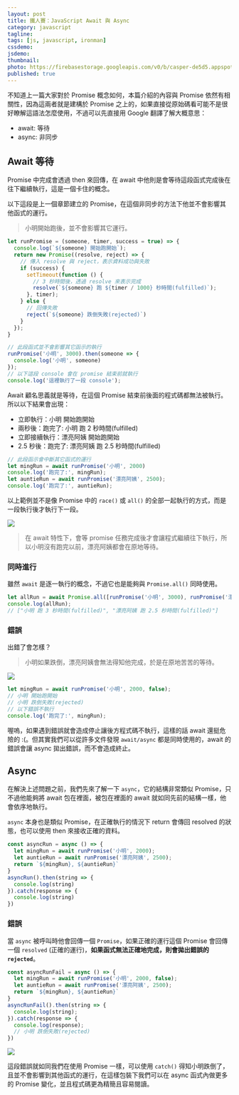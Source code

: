 ```yaml
---
layout: post
title: 鐵人賽：JavaScript Await 與 Async
category: javascript
tagline:
tags: [js, javascript, ironman]
cssdemo:
jsdemo:
thumbnail:
photo: https://firebasestorage.googleapis.com/v0/b/casper-de5d5.appspot.com/o/images%2Fblog%2F201712%2F18_ironman_cover_27.jpg?alt=media&token=018210e4-496a-4b6a-b549-718c10988541
published: true
---
```


不知道上一篇大家對於 Promise 概念如何，本篇介紹的內容與 Promise 依然有相關性，因為這兩者就是建構於 Promise 之上的，如果直接從原始碼看可能不是很好瞭解這語法怎麼使用，不過可以先直接用 Google 翻譯了解大概意思：

- await: 等待
- async: 非同步

## Await 等待

Promise 中完成會透過 then 來回傳，在 await 中他則是會等待這段函式完成後在往下繼續執行，這是一個卡住的概念。

以下這段是上一個章節建立的 Promise，在這個非同步的方法下他並不會影響其他函式的運行。
> 小明開始跑後，並不會影響其它運行。

```js
let runPromise = (someone, timer, success = true) => {
  console.log(`${someone} 開始跑開始`);
  return new Promise((resolve, reject) => {
    // 傳入 resolve 與 reject，表示資料成功與失敗
    if (success) {
      setTimeout(function () {
        // 3 秒時間後，透過 resolve 來表示完成
        resolve(`${someone} 跑 ${timer / 1000} 秒時間(fulfilled)`);
      }, timer);
    } else {
      // 回傳失敗
      reject(`${someone} 跌倒失敗(rejected)`)
    }
  });
}

// 此段函式並不會影響其它函示的執行
runPromise('小明', 3000).then(someone => {
  console.log('小明', someone)
});
// 以下這段 console 會在 promise 結束前就執行
console.log('這裡執行了一段 console');
```

Await 顧名思義就是等待，在這個 Promise 結束前後面的程式碼都無法被執行。所以以下結果會出現：
- 立即執行：小明 開始跑開始
- 兩秒後：跑完了: 小明 跑 2 秒時間(fulfilled)
- 立即接續執行：漂亮阿姨 開始跑開始
- 2.5 秒後：跑完了: 漂亮阿姨 跑 2.5 秒時間(fulfilled)

```js
// 此段函示會中斷其它函式的運行
let mingRun = await runPromise('小明', 2000)
console.log('跑完了:', mingRun);
let auntieRun = await runPromise('漂亮阿姨', 2500);
console.log('跑完了:', auntieRun);
```

以上範例並不是像 Promise 中的 `race()` 或 `all()` 的全部一起執行的方式，而是一段執行後才執行下一段。

![](https://firebasestorage.googleapis.com/v0/b/casper-de5d5.appspot.com/o/images%2Fblog%2F201712%2F18_ironman_cover_27.jpg?alt=media&token=018210e4-496a-4b6a-b549-718c10988541)

> 在 await 特性下，會等 promise 任務完成後才會讓程式繼續往下執行，所以小明沒有跑完以前，漂亮阿姨都會在原地等待。

### 同時進行

雖然 `await` 是逐一執行的概念，不過它也是能夠與 `Promise.all()` 同時使用。

```js
let allRun = await Promise.all([runPromise('小明', 3000), runPromise('漂亮阿姨', 2500)]);
console.log(allRun);
// ["小明 跑 3 秒時間(fulfilled)", "漂亮阿姨 跑 2.5 秒時間(fulfilled)"]
```

### 錯誤

出錯了會怎樣？

> 小明如果跌倒，漂亮阿姨會無法得知他完成，於是在原地苦苦的等待。

![](https://firebasestorage.googleapis.com/v0/b/casper-de5d5.appspot.com/o/images%2Fblog%2F201712%2F18_ironman_cover_27_1.jpg?alt=media&token=c29abc73-2520-4aac-a49f-8892534675fb)

```js
let mingRun = await runPromise('小明', 2000, false);
// 小明 開始跑開始
// 小明 跌倒失敗(rejected)
// 以下錯誤不執行
console.log('跑完了:', mingRun);
```

喔嗚，如果遇到錯誤就會造成停止讓後方程式碼不執行，這樣的話 await 還挺危險的 :(。但其實我們可以從許多文件發現 `await/async` 都是同時使用的，await 的錯誤會讓 async 拋出錯誤，而不會造成終止。

## Async

在解決上述問題之前，我們先來了解一下 `async`，它的結構非常類似 Promise，只不過他能夠將 await 包在裡面，被包在裡面的 await 就如同先前的結構一樣，他會依序地執行。

`async` 本身也是類似 Promise，在正確執行的情況下 return 會傳回 resolved 的狀態，也可以使用 then 來接收正確的資料。

```js
const asyncRun = async () => {
  let mingRun = await runPromise('小明', 2000);
  let auntieRun = await runPromise('漂亮阿姨', 2500);
  return `${mingRun}, ${auntieRun}`
}
asyncRun().then(string => {
  console.log(string)
}).catch(response => {
  console.log(string)
})
```

### 錯誤

當 `async` 被呼叫時他會回傳一個 `Promise`，如果正確的運行這個 Promise 會回傳一個 `resolved` (正確的運行)，**如果函式無法正確地完成，則會拋出錯誤的 `rejected`**。

```js
const asyncRunFail = async () => {
  let mingRun = await runPromise('小明', 2000, false);
  let auntieRun = await runPromise('漂亮阿姨', 2500);
  return `${mingRun}, ${auntieRun}`
}
asyncRunFail().then(string => {
  console.log(string);
}).catch(response => {
  console.log(response);
  // 小明 跌倒失敗(rejected)
})
```

![](https://firebasestorage.googleapis.com/v0/b/casper-de5d5.appspot.com/o/images%2Fblog%2F201712%2F18_ironman_cover_27_2.jpg?alt=media&token=8187d38d-ad27-42e4-a31a-4a2a32d984cf)

這段錯誤就如同我們在使用 Promise 一樣，可以使用 `catch()` 得知小明跌倒了，且並不會影響到其他函式的運行，在這樣包裝下我們可以在 async 函式內做更多的 Promise 變化，並且程式碼更為精簡且容易閱讀。

